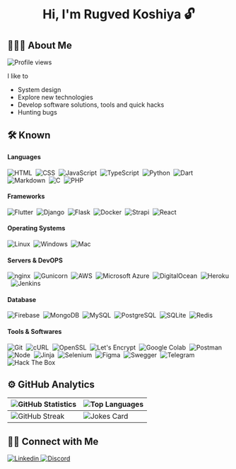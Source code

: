 <h1 align="center">Hi, I'm Rugved Koshiya 🔓</h1>

## 👨🏻‍💻 About Me
<p align="left">
    <img src="https://komarev.com/ghpvc/?username=rugvedkoshiya&label=Profile%20views&color=05122A&style=plastic" alt="Profile views" />
</p>

I like to
- System design
- Explore new technologies
- Develop software solutions, tools and quick hacks
- Hunting bugs

## 🛠 Known
#### Languages
![HTML](https://img.shields.io/badge/-HTML-05122A?style=flat&logo=html5)&nbsp;
![CSS](https://img.shields.io/badge/-CSS-05122A?style=flat&logo=css3)&nbsp;
![JavaScript](https://img.shields.io/badge/-JavaScript-05122A?style=flat&logo=javascript)&nbsp;
![TypeScript](https://img.shields.io/badge/-TypeScript-05122A?style=flat&logo=typescript)&nbsp;
![Python](https://img.shields.io/badge/-Python-05122A?style=flat&logo=python)&nbsp;
![Dart](https://img.shields.io/badge/-Dart-05122A?style=flat&logo=dart)&nbsp;
![Markdown](https://img.shields.io/badge/-Markdown-05122A?style=flat&logo=markdown)&nbsp;
![C](https://img.shields.io/badge/-C-05122A?style=flat&logo=c)&nbsp;
![PHP](https://img.shields.io/badge/-PHP-05122A?style=flat&logo=php)&nbsp;

#### Frameworks
![Flutter](https://img.shields.io/badge/-Flutter-05122A?style=flat&logo=flutter)&nbsp;
![Django](https://img.shields.io/badge/-Django-05122A?style=flat&logo=django)&nbsp;
![Flask](https://img.shields.io/badge/-Flask-05122A?style=flat&logo=flask)&nbsp;
![Docker](https://img.shields.io/badge/-Docker-05122A?style=flat&logo=docker)&nbsp;
![Strapi](https://img.shields.io/badge/-Strapi-05122A?style=flat&logo=strapi)&nbsp;
![React](https://img.shields.io/badge/-React-05122A?style=flat&logo=react)&nbsp;

#### Operating Systems
![Linux](https://img.shields.io/badge/-Linux-05122A?style=flat&logo=linux)&nbsp;
![Windows](https://img.shields.io/badge/-Windows-05122A?style=flat&logo=windows)&nbsp;
![Mac](https://img.shields.io/badge/-Mac-05122A?style=flat&logo=apple)&nbsp;

#### Servers & DevOPS
![nginx](https://img.shields.io/badge/-nginx-05122A?style=flat&logo=nginx)&nbsp;
![Gunicorn](https://img.shields.io/badge/-Gunicorn-05122A?style=flat&logo=gunicorn)&nbsp;
![AWS](https://img.shields.io/badge/-AWS-05122A?style=flat&logo=amazonaws)&nbsp;
![Microsoft Azure](https://img.shields.io/badge/-Microsoft%20Azure-05122A?style=flat&logo=microsoftazure)&nbsp;
![DigitalOcean](https://img.shields.io/badge/-DigitalOcean-05122A?style=flat&logo=digitalocean)&nbsp;
![Heroku](https://img.shields.io/badge/-Heroku-05122A?style=flat&logo=heroku)&nbsp;
![Jenkins](https://img.shields.io/badge/-Jenkins-05122A?style=flat&logo=jenkins)&nbsp;

#### Database
![Firebase](https://img.shields.io/badge/-Firebase-05122A?style=flat&logo=firebase)&nbsp;
![MongoDB](https://img.shields.io/badge/-MongoDB-05122A?style=flat&logo=mongodb)&nbsp;
![MySQL](https://img.shields.io/badge/-MySQL-05122A?style=flat&logo=mysql)&nbsp;
![PostgreSQL](https://img.shields.io/badge/-PostgreSQL-05122A?style=flat&logo=postgresql)&nbsp;
![SQLite](https://img.shields.io/badge/-SQLite-05122A?style=flat&logo=sqlite)&nbsp;
![Redis](https://img.shields.io/badge/-Redis-05122A?style=flat&logo=redis)&nbsp;

#### Tools & Softwares
![Git](https://img.shields.io/badge/-Git-05122A?style=flat&logo=git)&nbsp;
![cURL](https://img.shields.io/badge/-cURL-05122A?style=flat&logo=curl)&nbsp;
![OpenSSL](https://img.shields.io/badge/-OpenSSL-05122A?style=flat&logo=openssl)&nbsp;
![Let's Encrypt](https://img.shields.io/badge/-Let%27s%20Encrypt-05122A?style=flat&logo=letsencrypt)&nbsp;
![Google Colab](https://img.shields.io/badge/-Google%20Colab-05122A?style=flat&logo=googlecolab)&nbsp;
![Postman](https://img.shields.io/badge/-Postman-05122A?style=flat&logo=postman)&nbsp;
![Node](https://img.shields.io/badge/-Node.js-05122A?style=flat&logo=node.js)&nbsp;
![Jinja](https://img.shields.io/badge/-Jinja-05122A?style=flat&logo=jinja)&nbsp;
![Selenium](https://img.shields.io/badge/-Selenium-05122A?style=flat&logo=selenium)&nbsp;
![Figma](https://img.shields.io/badge/-Figma-05122A?style=flat&logo=figma)&nbsp;
![Swegger](https://img.shields.io/badge/-Swegger-05122A?style=flat&logo=swagger)&nbsp;
![Telegram](https://img.shields.io/badge/-Telegram-05122A?style=flat&logo=telegram)&nbsp;
![Hack The Box](https://img.shields.io/badge/-Hack%20The%20Box-05122A?style=flat&logo=hackthebox)&nbsp;

## ⚙️ GitHub Analytics
| ![GitHub Statistics](https://github-readme-stats.vercel.app/api?username=rugvedkoshiya&show_icons=true&theme=algolia&include_all_commits=true&count_private=true&bg_color=0d1117&title_color=00ddd7&hide_border=false&border_color=FFFFFF) | ![Top Languages](https://github-readme-stats.vercel.app/api/top-langs/?username=rugvedkoshiya&layout=compact&hide=handlebars&theme=algolia&bg_color=0D1117&hide_border=false&&title_color=00ddd7&border_color=FFFFFF) |
| --- | --- |
| ![GitHub Streak](https://github-readme-streak-stats.herokuapp.com?user=rugvedkoshiya&theme=dark&background=0D1117&hide_border=&border_color=FFFFFF&ring=00DDD7&fire=00DDD7&stroke=F1F1F1&currStreakNum=FFFFFF&sideNums=FFFFFF&currStreakLabel=00DDD7&dates=CACACA) | ![Jokes Card](https://readme-jokes.vercel.app/api?bgColor=%230D1117&borderColor=%23FFFFFF&qColor=%2300DDD7&aColor=%23FFFFFF&codeColor=%232BD18F) |

## 🤝🏻 Connect with Me
<p align="left">
    <a href="https://www.linkedin.com/in/rugvedkoshiya/" target="_blank">
        <img alt="Linkedin" src="https://img.shields.io/badge/-Linkedin-0077B5?style=flat&logo=linkedin"/>
    </a>
    <a href="https://discordapp.com/users/756745790709563403" target="_blank">
        <img alt="Discord" src="https://img.shields.io/badge/-Discord-5662F6?style=flat&logo=discord&logoColor=white"/>
    </a>
</p>
